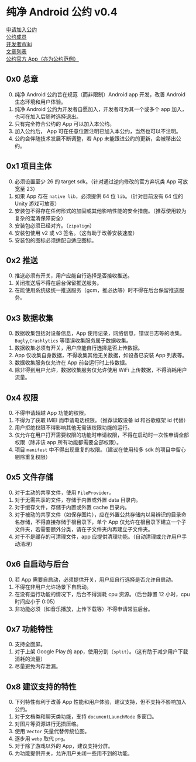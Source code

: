# 纯净 Android 公约 v0.4   
  
[申请加入公约][]  
[公约成员][]  
[开发者Wiki][]  
[文章列表][]  
[公约官方 App（亦为公约范例）][]  
  
## 0x0 总章  
0. 纯净 Android 公约旨在规范（而非限制）Android app 开发，改善 Android 生态环境和用户体验。  
1. 纯净 Android 公约为开发者自愿加入，开发者可为其一个或多个 app 加入，也可在加入后随时选择退出。  
2. 只有完全符合公约的 App 可以加入本公约。  
3. 加入公约后， App 可在任意位置注明已加入本公约，当然也可以不注明。  
4. 公约会伴随技术发展不断调整，若 App 未能跟进公约的更新，会被移出公约。  
  
## 0x1 项目主体  
0. 必须设置至少 26 的 target sdk。（针对通过逆向修改的官方弃坑类 App 可放宽至 23）  
1. 如果 App 存在 `native lib`，必须提供 64 位 `lib`。（针对目前没有 64 位的 Unity 游戏可放宽）  
2. 安装包不得存在任何形式的加固或其他影响性能的安全措施。（推荐使用较为复杂的混淆保障安全）  
3. 安装包必须已经对齐。（`zipalign`）  
4. 安装包使用 v2 或 v3 签名。（这有助于改善安装速度）  
5. 安装包的图标必须适配自适应图标。  
  
## 0x2 推送  
0. 推送必须有开关，用户应能自行选择是否接收推送。  
1. 关闭推送后不得在后台保留推送服务。  
2. 在能使用系统级统一推送服务（gcm，推必达等）时不得在后台保留推送服务。  

## 0x3 数据收集  
0. 数据收集包括对设备信息，App 使用记录，网络信息，错误日志等的收集。`Bugly`,`Crashlytics` 等错误收集服务属于数据收集。  
1. 数据收集必须有开关，用户应能自行选择是否上传数据。  
2. App 仅收集自身数据，不得收集其他无关数据，如设备已安装 App 列表等。  
3. 数据收集服务仅允许在 App 前台运行时上传数据。  
4. 除非得到用户允许，数据收集服务仅允许使用 WiFi 上传数据，不得消耗用户流量。  

## 0x4 权限  
0. 不得申请超越 App 功能的权限。  
1. 不得为了获取 IMEI 而申请电话权限。（推荐读取设备 id 和谷歌框架 id 代替）  
2. 用户拒绝权限不得影响其他无需该权限功能的运行。  
3. 仅允许在用户打开需要权限的功能时申请权限，不得在启动时一次性申请全部权限（除非该 app 所有功能都需要全部权限）。  
4. 项目 `manifest` 中不得出现重复的权限。（建议在使用较多 sdk 的项目中留心剔除重复权限）  
  
## 0x5 文件存储  
0. 对于主动的共享文件，使用 `FileProvider`。  
1. 对于无需共享的文件，存储于内置或外置 data 目录内。  
2. 对于缓存文件，存储于内置或外置 cache 目录内。  
3. 对于被动的共享文件（如保存图片），应在外置公共存储内以易辨识的目录命名存储，不得直接存储于根目录下，单个 App 仅允许在根目录下建立一个子文件夹，若需要额外分类，请在子文件夹内再建立子文件夹。  
4. 对于不是缓存的可清理文件，app 应提供清理功能。（自动清理或允许用户手动清理）  
  
## 0x6 自启动与后台  
0. 若 App 需要自启动，必须提供开关，用户应自行选择是否允许自启动。  
1. 不得在非用户允许场景下自启动。  
2. 在没有运行功能的情况下，后台不得消耗 cpu 资源。（后台静置 12 小时，cpu 时间应小于 0:05）  
3. 非功能必须（如音乐播放，上传下载等）不得申请常驻后台。  
  
## 0x7 功能特性  
0. 支持全面屏。  
1. 对于上架 Google Play 的 app，使用分割（`split`）。（这有助于减少用户下载消耗的流量）  
2. 尽量避免内存泄漏。  
  
## 0x8 建议支持的特性  
0. 下列特性有利于改善 App 性能和用户体验，建议支持，但不支持不影响加入公约。  
1. 对于文档类和聊天类功能，支持 `documentLaunchMode` 多窗口。  
2. 对图片等资源进行无损压缩。  
3. 使用 `Vector` 矢量代替传统位图。  
4. 逐步用 `webp` 取代 `png`。  
5. 对于除了游戏以外的 App，建议支持分屏。  
6. 为功能提供开关，允许用户关闭一些用不到的功能。  


[申请加入公约]: HowToApply.md
[公约成员]: ApprovedList.md
[开发者Wiki]: https://github.com/qinlili23333/PureAndroid/wiki
[文章列表]: article/list.md
[公约官方 App（亦为公约范例）]: https://github.com/qinlili23333/PureAndroid/releases/tag/Apk
